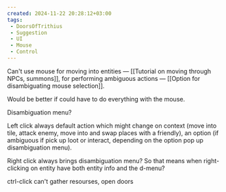 ```yaml
---
created: 2024-11-22 20:28:12+03:00
tags:
 - DoorsOfTrithius
 - Suggestion
 - UI
 - Mouse
 - Control
---
```


Can't use mouse for moving into entities — [[Tutorial on moving through NPCs, summons]], for performing ambiguous actions — [[Option for disambiguating mouse selection]].

Would be better if could have to do everything with the mouse.

Disambiguation menu?

Left click always default action which might change on context (move into tile, attack enemy, move into and swap places with a friendly), an option (if ambiguous if pick up loot or interact, depending on the option pop up disambiguation menu).

Right click always brings disambiguation menu? So that means when right-clicking on entity have both entity info and the d-menu?

ctrl-click can't gather resourses, open doors